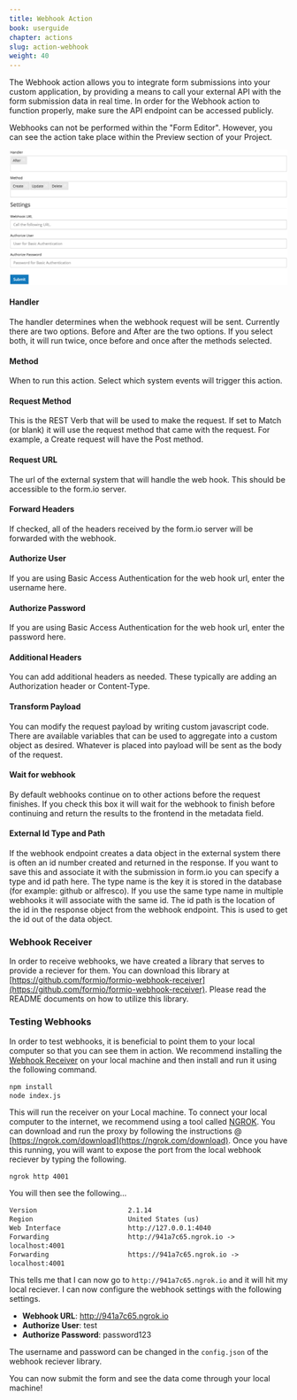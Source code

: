 ```yaml
---
title: Webhook Action
book: userguide
chapter: actions
slug: action-webhook
weight: 40
---
```

The Webhook action allows you to integrate form submissions into your custom application, by providing a means to call your external API with the form submission data in real time. In order for the Webhook action to function properly, make sure the API endpoint can be accessed publicly.

Webhooks can not be performed within the "Form Editor". However, you can see the action take place within the Preview section of your Project.

![](/assets/img/action-webhook.png)

#### Handler

The handler determines when the webhook request will be sent. Currently there are two options. Before and After are the two options. If you select both, it will run twice, once before and once after the methods selected.

#### Method

When to run this action. Select which system events will trigger this action.

#### Request Method

This is the REST Verb that will be used to make the request. If set to Match (or blank) it will use the request method that came with the request. For example, a Create request will have the Post method.

#### Request URL

The url of the external system that will handle the web hook. This should be accessible to the form.io server.

#### Forward Headers

If checked, all of the headers received by the form.io server will be forwarded with the webhook.

#### Authorize User

If you are using Basic Access Authentication for the web hook url, enter the username here.

#### Authorize Password

If you are using Basic Access Authentication for the web hook url, enter the password here.

#### Additional Headers

You can add additional headers as needed. These typically are adding an Authorization header or Content-Type.

#### Transform Payload

You can modify the request payload by writing custom javascript code. There are available variables that can be used to aggregate into a custom object as desired. Whatever is placed into payload will be sent as the body of the request.

#### Wait for webhook

By default webhooks continue on to other actions before the request finishes. If you check this box it will wait for the webhook to finish before continuing and return the results to the frontend in the metadata field.

#### External Id Type and Path

If the webhook endpoint creates a data object in the external system there is often an id number created and returned in the response. If you want to save this and associate it with the submission in form.io you can specify a type and id path here. The type name is the key it is stored in the database (for example: github or alfresco). If you use the same type name in multiple webhooks it will associate with the same id. The id path is the location of the id in the response object from the webhook endpoint. This is used to get the id out of the data object.

### Webhook Receiver

In order to receive webhooks, we have created a library that serves to provide a reciever for them. You can download this library at [https://github.com/formio/formio-webhook-receiver](https://github.com/formio/formio-webhook-receiver). Please read the README documents on how to utilize this library.

### Testing Webhooks

In order to test webhooks, it is beneficial to point them to your local computer so that you can see them in action. We recommend installing the [Webhook Receiver](https://github.com/formio/formio-webhook-receiver) on your local machine and then install and run it using the following command.

```
npm install
node index.js
```

This will run the receiver on your Local machine. To connect your local computer to the internet, we recommend using a tool called [NGROK](https://ngrok.com/). You can download and run the proxy by following the instructions @ [https://ngrok.com/download](https://ngrok.com/download). Once you have this running, you will want to expose the port from the local webhook reciever by typing the following.

```
ngrok http 4001
```

You will then see the following...

```
Version                       2.1.14
Region                        United States (us)
Web Interface                 http://127.0.0.1:4040
Forwarding                    http://941a7c65.ngrok.io -> localhost:4001
Forwarding                    https://941a7c65.ngrok.io -> localhost:4001
```

This tells me that I can now go to ```http://941a7c65.ngrok.io``` and it will hit my local reciever. I can now configure the webhook settings with the following settings.

 - **Webhook URL**: http://941a7c65.ngrok.io
 - **Authorize User**: test
 - **Authorize Password**: password123

The username and password can be changed in the ```config.json``` of the webhook reciever library.

You can now submit the form and see the data come through your local machine!
